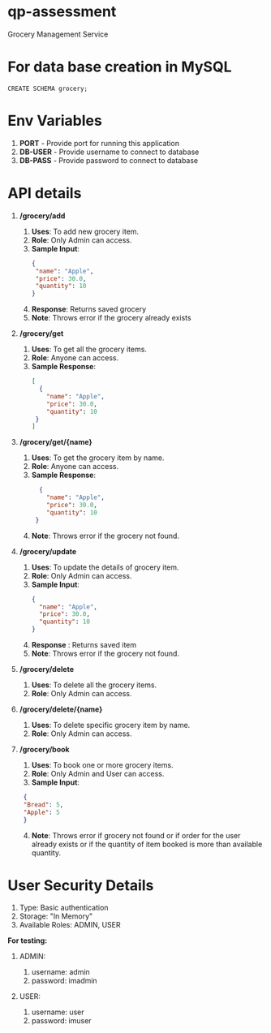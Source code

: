 # qp-assessment
Grocery Management Service

# For data base creation in MySQL
```
CREATE SCHEMA grocery;
```

# Env Variables
1. **PORT** - Provide port for running this application
2. **DB-USER** - Provide username to connect to database
3. **DB-PASS** - Provide password to connect to database

# API details
1. **/grocery/add**
   1. **Uses**: To add new grocery item.
   2. **Role**: Only Admin can access.
   3. **Sample Input**: 
      ```json
      {
       "name": "Apple",
       "price": 30.0,
       "quantity": 10 
      }
      ```
   4. **Response**: Returns saved grocery
   5. **Note**: Throws error if the grocery already exists


2. **/grocery/get**
   1. **Uses**: To get all the grocery items.
   2. **Role**: Anyone can access.
   3. **Sample Response**: 
      ```json
      [
        {
          "name": "Apple",
          "price": 30.0,
          "quantity": 10
       }
      ]
      ```

3. **/grocery/get/{name}**
   1. **Uses**: To get the grocery item by name.
   2. **Role**: Anyone can access.
   3. **Sample Response**:
      ```json
        {
          "name": "Apple",
          "price": 30.0,
          "quantity": 10
       }
      ```
   4. **Note**: Throws error if the grocery not found.


4. **/grocery/update**
   1. **Uses**: To update the details of grocery item.
   2. **Role**: Only Admin can access.
   3. **Sample Input**:
      ```json
      {
        "name": "Apple",
        "price": 30.0,
        "quantity": 10
      }
       ```
   4. **Response** : Returns saved item
   5. **Note**: Throws error if the grocery not found.



5. **/grocery/delete**
   1. **Uses**: To delete all the grocery items.
   2. **Role**: Only Admin can access.
    
6. **/grocery/delete/{name}**
    
   1. **Uses**: To delete specific grocery item by name.
   2. **Role**: Only Admin can access.

7. **/grocery/book**
   1. **Uses**: To book one or more grocery items.
   2. **Role**: Only Admin and User can access.
   3. **Sample Input**:
   ```json
    {
    "Bread": 5,
    "Apple": 5
    }
    ```
   4. **Note**: Throws error if grocery not found or if order for the user already exists or if the quantity of item booked is more than available quantity.


# User Security Details
1. Type: Basic authentication
2. Storage: "In Memory"
3. Available Roles: ADMIN, USER

**For testing:**
1. ADMIN:
   1. username: admin
   2. password: imadmin

2. USER:
    1. username: user
    2. password: imuser

  


       
